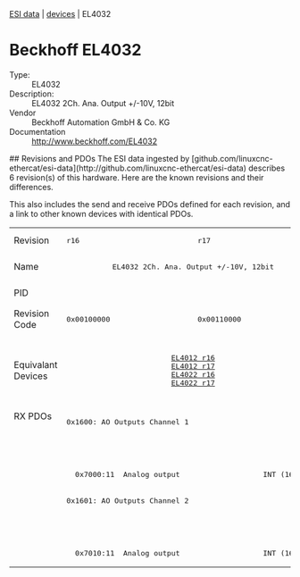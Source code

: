 <div class="nav"><a href="/esi-data">ESI data</a> | <a href="/esi-data/devices">devices</a> | EL4032</div>

#  Beckhoff EL4032

<dl>
  <dt>Type:</dt><dd>EL4032</dd>
  <dt>Description:</dt><dd>EL4032 2Ch. Ana. Output +/-10V, 12bit</dd>
  <dt>Vendor</dt><dd>Beckhoff Automation GmbH & Co. KG</dd>
  <dt>Documentation</dt><dd><a href="http://www.beckhoff.com/EL4032">http://www.beckhoff.com/EL4032</a></dd>
</dl>
## Revisions and PDOs
The ESI data ingested by [github.com/linuxcnc-ethercat/esi-data](http://github.com/linuxcnc-ethercat/esi-data) describes 6 revision(s) of this hardware.  Here are the known revisions and their differences.

This also includes the send and receive PDOs defined for each revision, and a link to other known devices with identical PDOs.

<table>
<tr >
<td class="first">Revision</td>
<td ><pre>r16</pre></td>
<td ><pre>r17</pre></td>
<td ><pre>r18</pre></td>
<td ><pre>r19</pre></td>
<td ><pre>r20</pre></td>
<td ><pre>r21</pre></td>
</tr>
<tr >
<td class="first">Name</td>
<td  colspan=2 align="center"><pre>EL4032 2Ch. Ana. Output +/-10V, 12bit</pre></td>
<td ><pre>EL4032 2Ch. Ana. Output -10/+10V, 12bit</pre></td>
<td  colspan=3 align="center"><pre>EL4032 2Ch. Ana. Output +/-10V, 12bit</pre></td>
</tr>
<tr >
<td class="first">PID</td>
<td  colspan=6 align="center"><pre>0x0fc03052</pre></td>
</tr>
<tr >
<td class="first">Revision Code</td>
<td ><pre>0x00100000</pre></td>
<td ><pre>0x00110000</pre></td>
<td ><pre>0x00120000</pre></td>
<td ><pre>0x00130000</pre></td>
<td ><pre>0x00140000</pre></td>
<td ><pre>0x00150000</pre></td>
</tr>
<tr >
<td class="first">Equivalant Devices</td>
<td  colspan=2 align="center"><pre><a href="EL4012">EL4012 r16</a><br/><a href="EL4012">EL4012 r17</a><br/><a href="EL4022">EL4022 r16</a><br/><a href="EL4022">EL4022 r17</a></pre></td>
<td ><pre><a href="EJ4002">EJ4002 r18</a><br/><a href="EL4002">EL4002 r18</a><br/><a href="EL4012">EL4012 r18</a><br/><a href="EL4022">EL4022 r18</a></pre></td>
<td  colspan=2 align="center"><pre><a href="EL4002">EL4002 r19</a><br/><a href="EL4002">EL4002 r20</a><br/><a href="EL4012">EL4012 r19</a><br/><a href="EL4012">EL4012 r20</a><br/><a href="EL4022">EL4022 r19</a><br/><a href="EL4022">EL4022 r20</a><br/><a href="EL4022">EL4022 r21</a></pre></td>
<td ><pre><a href="EL4002">EL4002 r21</a><br/><a href="EL4012">EL4012 r21</a><br/><a href="EL4022">EL4022 r22</a></pre></td>
</tr>
<tr class="rxpdo pdosection">
<td class="first" rowspan=6 valign=top>RX PDOs</td>
<td colspan=2 align="left"><pre>0x1600: AO Outputs Channel 1</pre></td>
<td><pre>0x1600: AO Output Channel 1</pre></td>
<td colspan=3 align="left"><pre>0x1600: AO Outputs Channel 1</pre></td>
<td></td>
</tr>
<tr class="rxpdo">
<td  colspan=2 align="left"></td>
<td ><pre>  0x7000:01  Analog output                   INT (16 bits)</pre></td>
<td  colspan=3 align="left"></td>
</tr>
<tr class="rxpdo">
<td  colspan=2 align="left"><pre>  0x7000:11  Analog output                   INT (16 bits)</pre></td>
<td ></td>
<td  colspan=3 align="left"><pre>  0x7000:11  Analog output                   INT (16 bits)</pre></td>
</tr>
<tr class="rxpdo pdosection">
<td  colspan=2 align="left"><pre>0x1601: AO Outputs Channel 2</pre></td>
<td ><pre>0x1601: AO Output Channel 2</pre></td>
<td  colspan=3 align="left"><pre>0x1601: AO Outputs Channel 2</pre></td>
</tr>
<tr class="rxpdo">
<td  colspan=2 align="left"></td>
<td ><pre>  0x7010:01  Analog output                   INT (16 bits)</pre></td>
<td  colspan=3 align="left"></td>
</tr>
<tr class="rxpdo">
<td  colspan=2 align="left"><pre>  0x7010:11  Analog output                   INT (16 bits)</pre></td>
<td ></td>
<td  colspan=3 align="left"><pre>  0x7010:11  Analog output                   INT (16 bits)</pre></td>
</tr>
</table>
